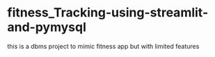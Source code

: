 # fitness_Tracking-using-streamlit-and-pymysql
this is a dbms project to mimic fitness app but with limited features
